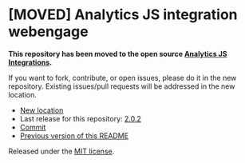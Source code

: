 
# [MOVED] Analytics JS integration webengage

**This repository has been moved to the open source [Analytics JS Integrations](https://github.com/segmentio/analytics.js-integrations).**

If you want to fork, contribute, or open issues, please do it in the new repository. Existing issues/pull requests will be addressed in the new location.

* [New location](https://github.com/segmentio/analytics.js-integrations/tree/master/integrations/webengage)
* Last release for this repository: [2.0.2](https://github.com/segment-integrations/analytics.js-integration-webengage/releases/tag/2.0.2)
* [Commit](https://github.com/segmentio/analytics.js-integrations/commit/52c6f9a7b0c1c1e9054d06e814ae4dd94e219080)
* [Previous version of this README](README-OLD.md)

Released under the [MIT license](LICENSE).
